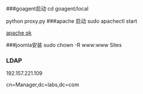 ###goagent启动
cd goagent/local 

python proxy.py
###apache 启动
sudo apachectl start

[apache qk](http://127.0.0.1/~qk/)

###joomla安装
sudo chown -R www:www Sites

### LDAP
192.157.221.109

cn=Manager,dc=labs,dc=com



